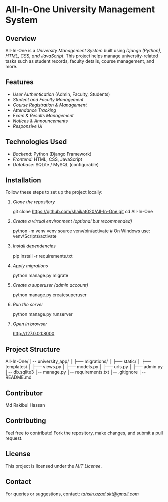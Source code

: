 # All-In-One University Management System

## Overview
All-In-One is a *University Management System* built using *Django (Python), HTML, CSS, and JavaScript*. This project helps manage university-related tasks such as student records, faculty details, course management, and more.

## Features
- *User Authentication* (Admin, Faculty, Students)  
- *Student and Faculty Management*  
- *Course Registration & Management*  
- *Attendance Tracking*  
- *Exam & Results Management*  
- *Notices & Announcements*  
- *Responsive UI*

## Technologies Used
- *Backend:* Python (Django Framework)  
- *Frontend:* HTML, CSS, JavaScript  
- *Database:* SQLite / MySQL (configurable)

## Installation
Follow these steps to set up the project locally:

1. *Clone the repository*
   
   git clone https://github.com/shaikat020/All-In-One.git
   cd All-In-One
   

2. *Create a virtual environment (optional but recommended)*
   
   python -m venv venv
   source venv/bin/activate  # On Windows use: venv\Scripts\activate
   

3. *Install dependencies*
   
   pip install -r requirements.txt
   

4. *Apply migrations*
   
   python manage.py migrate
   

5. *Create a superuser (admin account)*
   
   python manage.py createsuperuser
   

6. *Run the server*
   
   python manage.py runserver
   

7. *Open in browser*
   
   http://127.0.0.1:8000
   

## Project Structure


All-In-One/
│-- university_app/
│   ├── migrations/
│   ├── static/
│   ├── templates/
│   ├── views.py
│   ├── models.py
│   ├── urls.py
│   ├── admin.py
│-- db.sqlite3
│-- manage.py
│-- requirements.txt
│-- .gitignore
│-- README.md


## Contributor
Md Rakibul Hassan

## Contributing
Feel free to contribute! Fork the repository, make changes, and submit a pull request.

## License
This project is licensed under the *MIT License*.

## Contact
For queries or suggestions, contact: *tahsin.azad.skt@gmail.com*
